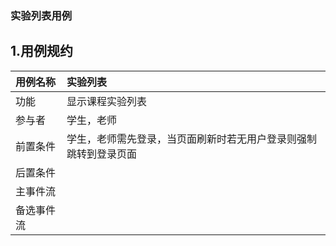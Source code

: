 ### 实验列表用例
## 1.用例规约
|用例名称|实验列表|  
|:-|:-|  
|功能|显示课程实验列表|  
|参与者|学生，老师|  
|前置条件|学生，老师需先登录，当页面刷新时若无用户登录则强制跳转到登录页面|  
|后置条件||
|主事件流|| 
|备选事件流||